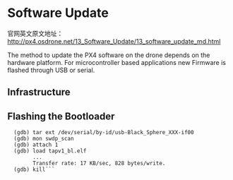 # Software Update

官网英文原文地址：http://px4.osdrone.net/13_Software_Update/13_software_update_md.html

The method to update the PX4 software on the drone depends on the hardware platform. For microcontroller based applications new Firmware is flashed through USB or serial.

## Infrastructure




## Flashing the Bootloader



```arm-none-eabi-gdb
  (gdb) tar ext /dev/serial/by-id/usb-Black_Sphere_XXX-if00
  (gdb) mon swdp_scan
  (gdb) attach 1
  (gdb) load tapv1_bl.elf
        ...
        Transfer rate: 17 KB/sec, 828 bytes/write.
  (gdb) kill```

